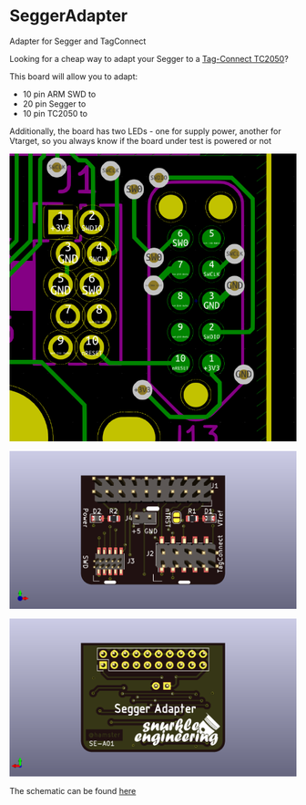 # SeggerAdapter

Adapter for Segger and TagConnect

Looking for a cheap way to adapt your Segger to a [Tag-Connect TC2050](http://www.tag-connect.com/TC2050-IDC-NL)?

This board will allow you to adapt:

* 10 pin ARM SWD to
* 20 pin Segger to
* 10 pin TC2050 to

Additionally, the board has two LEDs - one for supply power, another for Vtarget, so you always know if the board under test is powered or not

![Pinout](/pinout-physical.PNG)


![Front](/SeggerAdapter-front.png)

![Back](/SeggerAdapter-back.png)


The schematic can be found [here](/SeggerAdapter.pdf) 
